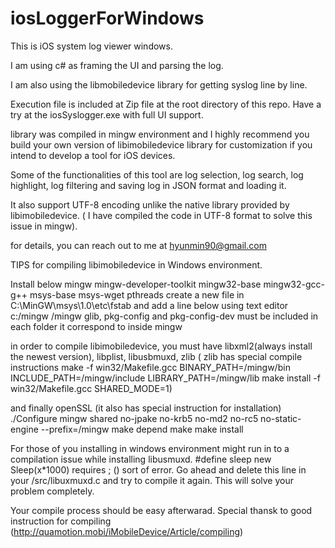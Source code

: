 # iosLoggerForWindows

This is iOS system log viewer windows. 

I am using c# as framing the UI and parsing the log.

I am also using the libmobiledevice library for getting syslog line by line.

Execution file is included at Zip file at the root directory of this repo. Have a try at the iosSyslogger.exe with full UI support. 

library was compiled in mingw environment and I highly recommend you build your own version of libimobiledevice library for customization if you intend to develop a tool for iOS devices. 

Some of the functionalities of this tool are log selection, log search, log highlight, log filtering and saving log in JSON format and loading it.  

It also support UTF-8 encoding unlike the native library provided by libimobiledevice. ( I have compiled the code in UTF-8 format to solve this issue in mingw). 

for details, you can reach out to me at hyunmin90@gmail.com 

TIPS for compiling libimobiledevice in Windows environment.

Install below
mingw 
mingw-developer-toolkit
mingw32-base
mingw32-gcc-g++
msys-base
msys-wget
pthreads
  create a new file in C:\MinGW\msys\1.0\etc\fstab and add a line below using text editor
c:/mingw  /mingw
 glib, pkg-config and pkg-config-dev must be included in each folder it correspond to inside mingw 
 
 in order to compile libimobiledevice, you must have libxml2(always install the newest version), libplist, libusbmuxd, zlib 
 ( zlib has special compile instructions
 make -f win32/Makefile.gcc
BINARY_PATH=/mingw/bin INCLUDE_PATH=/mingw/include LIBRARY_PATH=/mingw/lib make install -f win32/Makefile.gcc SHARED_MODE=1)

and finally openSSL (it also has special instruction for installation) 
./Configure mingw shared no-jpake no-krb5 no-md2 no-rc5 no-static-engine --prefix=/mingw
make depend
make
make install

For those of you installing in windows environment might run in to a compilation issue while installing libusmuxd. 
#define sleep new Sleep(x*1000) requires ; ()  sort of error. Go ahead and delete this line in your /src/libuxmuxd.c and try to compile it again. This will solve your problem completely. 

Your compile process should be easy afterwarad. 
Special thansk to good instruction for compiling (http://quamotion.mobi/iMobileDevice/Article/compiling) 



